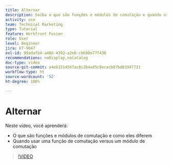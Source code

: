 ```yaml
---
title: Alternar
description: Saiba o que são funções e módulos de comutação e quando usar uma função de comutação versus um módulo de comutação no [!DNL Adobe Workfront Fusion].
activity: use
team: Technical Marketing
type: Tutorial
feature: Workfront Fusion
role: User
level: Beginner
jira: KT-9047
exl-id: 99adafb4-a40d-4392-a2e6-cb698e77f436
recommendations: noDisplay,noCatalog
doc-type: video
source-git-commit: a4e61514567ac8c2b4ad5c9ecacb87bd83947731
workflow-type: ht
source-wordcount: '52'
ht-degree: 100%

---
```


# Alternar

Neste vídeo, você aprenderá:

* O que são funções e módulos de comutação e como eles diferem
* Quando usar uma função de comutação versus um módulo de comutação

>[!VIDEO](https://video.tv.adobe.com/v/335288/?quality=12&learn=on)
